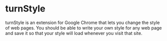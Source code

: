 # turnStyle

turnStyle is an extension for Google Chrome that lets you change the style of web pages. You should be able to write your own style for any web page and save it so that your style will load whenever you visit that site.